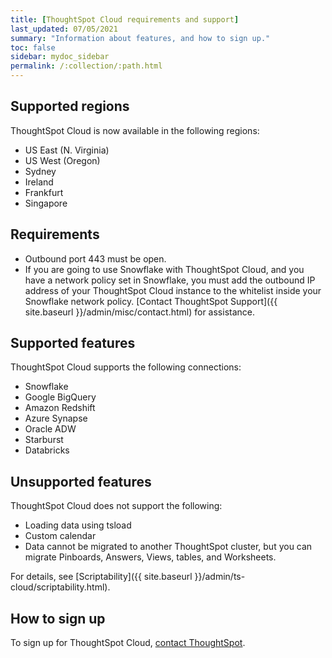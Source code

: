 ```yaml
---
title: [ThoughtSpot Cloud requirements and support]
last_updated: 07/05/2021
summary: "Information about features, and how to sign up."
toc: false
sidebar: mydoc_sidebar
permalink: /:collection/:path.html
---
```

## Supported regions
ThoughtSpot Cloud is now available in the following regions:
* US East (N. Virginia)
* US West (Oregon)
* Sydney
* Ireland
* Frankfurt
* Singapore

## Requirements

- Outbound port 443 must be open.
- If you are going to use Snowflake with ThoughtSpot Cloud, and you have a network policy set in Snowflake, you must add the outbound IP address of your ThoughtSpot Cloud instance to the whitelist inside your Snowflake network policy. [Contact ThoughtSpot Support]({{ site.baseurl }}/admin/misc/contact.html) for assistance.

## Supported features

ThoughtSpot Cloud supports the following connections:
- Snowflake
- Google BigQuery
- Amazon Redshift
- Azure Synapse
- Oracle ADW
- Starburst
- Databricks

## Unsupported features

ThoughtSpot Cloud does not support the following:
- Loading data using tsload
- Custom calendar
- Data cannot be migrated to another ThoughtSpot cluster, but you can migrate Pinboards, Answers, Views, tables, and Worksheets.  

For details, see [Scriptability]({{ site.baseurl }}/admin/ts-cloud/scriptability.html).

## How to sign up

To sign up for ThoughtSpot Cloud, [contact ThoughtSpot](https://community.thoughtspot.com/customers/s/contactsupport).
